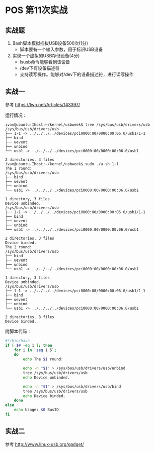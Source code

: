 # POS 第11次实战

## 实战题
1. Bash脚本模拟插拔USB设备500次(1分)
    - 脚本要有一个输入参数，用于标识USB设备
2. 实现一个虚拟的USB存储设备(4分)
    - lsusb命令能够看到该设备
    - /dev下有设备描述符
    - 支持读写操作。能够对/dev下的设备描述符，进行读写操作


## 实战一

参考 <https://lwn.net/Articles/143397/>

运行情况：
```
ivan@ubuntu-Ihost:~/kernel/usbweek$ tree /sys/bus/usb/drivers/usb
/sys/bus/usb/drivers/usb
├── 1-1 -> ../../../../devices/pci0000:00/0000:00:06.0/usb1/1-1
├── bind
├── uevent
├── unbind
└── usb1 -> ../../../../devices/pci0000:00/0000:00:06.0/usb1

2 directories, 3 files
ivan@ubuntu-Ihost:~/kernel/usbweek$ sudo ./a.sh 1-1
The 1 round:
/sys/bus/usb/drivers/usb
├── bind
├── uevent
├── unbind
└── usb1 -> ../../../../devices/pci0000:00/0000:00:06.0/usb1

1 directory, 3 files
Device unbinded.
/sys/bus/usb/drivers/usb
├── 1-1 -> ../../../../devices/pci0000:00/0000:00:06.0/usb1/1-1
├── bind
├── uevent
├── unbind
└── usb1 -> ../../../../devices/pci0000:00/0000:00:06.0/usb1

2 directories, 3 files
Device binded.
The 2 round:
/sys/bus/usb/drivers/usb
├── bind
├── uevent
├── unbind
└── usb1 -> ../../../../devices/pci0000:00/0000:00:06.0/usb1

1 directory, 3 files
Device unbinded.
/sys/bus/usb/drivers/usb
├── 1-1 -> ../../../../devices/pci0000:00/0000:00:06.0/usb1/1-1
├── bind
├── uevent
├── unbind
└── usb1 -> ../../../../devices/pci0000:00/0000:00:06.0/usb1

2 directories, 3 files
Device binded.

```

附脚本代码：
```bash
#!/bin/bash
if [ $# -eq 1 ]; then
	for i in `seq 1 5`;
	do
		echo The $i round:

		echo -n "$1" > /sys/bus/usb/drivers/usb/unbind
		tree /sys/bus/usb/drivers/usb
		echo Device unbinded.

		echo -n "$1" > /sys/bus/usb/drivers/usb/bind
		tree /sys/bus/usb/drivers/usb
		echo Device binded.
	done
else
	echo Usage: $0 BusID
fi
```

## 实战二

参考 <http://www.linux-usb.org/gadget/>
